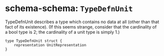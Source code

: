 # schema-schema: `TypeDefnUnit`

TypeDefnUnit describes a type which contains no data at all (other than that fact of its existence).
(If this seems strange, consider that the cardinality of a bool type is 2;
the cardinality of a unit type is simply 1.)


```ipldsch
type TypeDefnUnit struct {
	representation UnitRepresentation
}
```

